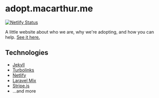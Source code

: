 # adopt.macarthur.me

[![Netlify Status](https://api.netlify.com/api/v1/badges/aeee2373-4cb5-4af5-bf57-631c5d8c5c93/deploy-status)](https://app.netlify.com/sites/macarthur-adoption/deploys)

A little website about who we are, why we're adopting, and how you can help. [See it here.](https://adopt.macarthur.me)

## Technologies
* [Jekyll](https://jekyllrb.com/)
* [Turbolinks](https://github.com/turbolinks/turbolinks)
* [Netlify](https://www.netlify.com)
* [Laravel Mix](https://github.com/JeffreyWay/laravel-mix)
* [Stripe.js](https://stripe.com/docs/stripe-js/reference)
* ...and more
